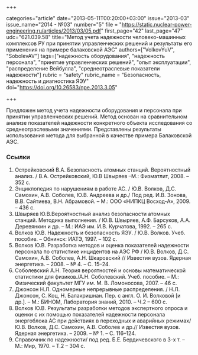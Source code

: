 +++

categories="article"
date="2013-05-11T00:20:00+03:00"
issue="2013-03"
issue_name="2014 - №03"
number="5"
file = "https://static.nuclear-power-engineering.ru/articles/2013/03/05.pdf"
first_page="42"
last_page="47"
udc="621.039.58"
title="Метод учета надежности человеко-машинных комплексов РУ при принятии управленческих решений и результаты его применения на примере балаковской АЭС"
authors=["VolkovYuV", "SobolevAV"]
tags=["надежность оборудования", "надежность персонала", "принятие управленческих решений", "опыт эксплуатации", "распределение Вейбулла", "среднеотраслевые показатели надежности"]
rubric = "safety"
rubric_name = "Безопасность, надежность и диагностика ЯЭУ"
doi="https://doi.org/10.26583/npe.2013.3.05"

+++

Предложен метод учета надежности оборудования и персонала при принятии управленческих решений. Метод основан на сравнительном анализе показателей надежности конкретного объекта исследования со среднеотраслевыми значениями. Представлены результаты использования метода для выбранной в качестве примера Балаковской АЭС.

### Ссылки

1. Острейковский В.А. Безопасность атомных станций. Вероятностный анализ. / В.А. Острейковский, Ю.В Швыряев –М.: Физматлит, 2008. – 352 с.
2. Энциклопедия по нарушениям в работе АС. / Ю.В. Волков, Д.С. Самохин, А.В. Соболев, Ю.В. Андреева и др./ Под ред. И.В. Зонова, В.В. Сайтиева, В.Н. Абрамовой. – М.: ООО «НИПКЦ Восход-А», 2009. – 436 с.
3. Швыряев Ю.В.Вероятностный анализ безопасности атомных станций. Методика выполнения. / Ю.В. Швыряев, А.Ф. Барсуков, А.А. Деревянкин и др. – М.: ИАЭ им. И.В. Курчатова, 1992. – 265 с.
4. Волков Ю.В. Надежность и безопасность ЯЭУ. / Ю.В. Волков. Учеб. пособие. – Обнинск: ИАТЭ, 1997. – 102 c.
5. Волков Ю.В. Разработка методов и оценка показателей надежности персонала по статистике инцидентов на АЭС РФ / Ю.В. Волков, Д.С. Самохин, А.В. Соболев, А.Н. Шкаровский // Известия вузов. Ядерная энергетика. – 2008. – № 4. – С. 15–24.
6. Соболевский А.Н. Теория вероятностей и основы математической статистики для физиков./А.Н. Соболевский. Учеб. пособие. – М.: Физический факультет МГУ им. М. В. Ломоносова, 2007. – 46 с.
7. Джонсон Н.Л. Одномерные непрерывные распределения. / Н.Л. Джонсон, С. Коц, Н. Балакришнан. Пер. с англ. О. И. Волковой [и др.]. – М.: БИНОМ, Лаборатория знаний, 2010. – Ч.2 – 600 с.
8. Волков Ю.В. Результаты разработки методов экспертного опроса и оценки с их помощью показателей надежности персонала энергоблока АС при действиях в переходных и аварийных режимах/ Ю.В. Волков, Д.С. Самохин, А.В. Соболев и др.// Известия вузов. Ядерная энергетика. – 2009. – № 1. – С. 116–124.
9. Справочник по надежности/ под ред. Б.Е. Бердичевского в 3-х т. – М.: Мир, 1970. – Т.2 – 304 с.